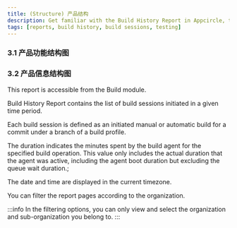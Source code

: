 ```yaml
---
title: (Structure) 产品结构
description: Get familiar with the Build History Report in Appcircle, tracking build sessions initiated over a specific time period.
tags: [reports, build history, build sessions, testing]
---
```


### 3.1 产品功能结构图

### 3.2 产品信息结构图

This report is accessible from the Build module.

Build History Report contains the list of build sessions initiated in a given time period.

Each build session is defined as an initiated manual or automatic build for a commit under a branch of a build profile.

The duration indicates the minutes spent by the build agent for the specified build operation. This value only includes the actual duration that the agent was active, including the agent boot duration but excluding the queue wait duration.;

The date and time are displayed in the current timezone.

You can filter the report pages according to the organization.

:::info
In the filtering options, you can only view and select the organization and sub-organization you belong to.
:::

<Screenshot url='https://cdn.appcircle.io/docs/assets/build-history-new.png' />
